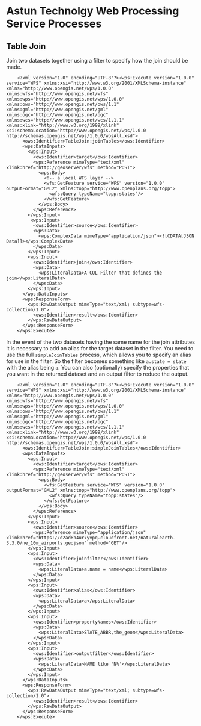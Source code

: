 
# Astun Technolgy Web Processing Service Processes

## Table Join

Join two datasets together using a filter to specify how the join should be made. 

		<?xml version="1.0" encoding="UTF-8"?><wps:Execute version="1.0.0" service="WPS" xmlns:xsi="http://www.w3.org/2001/XMLSchema-instance" xmlns="http://www.opengis.net/wps/1.0.0" xmlns:wfs="http://www.opengis.net/wfs" xmlns:wps="http://www.opengis.net/wps/1.0.0" xmlns:ows="http://www.opengis.net/ows/1.1" xmlns:gml="http://www.opengis.net/gml" xmlns:ogc="http://www.opengis.net/ogc" xmlns:wcs="http://www.opengis.net/wcs/1.1.1" xmlns:xlink="http://www.w3.org/1999/xlink" xsi:schemaLocation="http://www.opengis.net/wps/1.0.0 http://schemas.opengis.net/wps/1.0.0/wpsAll.xsd">
		  <ows:Identifier>TableJoin:joinTables</ows:Identifier>
		  <wps:DataInputs>
		    <wps:Input>
		      <ows:Identifier>target</ows:Identifier>
		      <wps:Reference mimeType="text/xml" xlink:href="http://geoserver/wfs" method="POST">
		        <wps:Body>
		          <!-- a local WFS layer -->
		          <wfs:GetFeature service="WFS" version="1.0.0" outputFormat="GML2" xmlns:topp="http://www.openplans.org/topp">
		            <wfs:Query typeName="topp:states"/>
		          </wfs:GetFeature>
		        </wps:Body>
		      </wps:Reference>
		    </wps:Input>
		     <wps:Input>
		      <ows:Identifier>source</ows:Identifier>
		      <wps:Data>
		        <wps:ComplexData mimeType="application/json"><![CDATA[JSON Data]]></wps:ComplexData>
		      </wps:Data>
		    </wps:Input>
		    <wps:Input>
		      <ows:Identifier>join</ows:Identifier>
		      <wps:Data>
		        <wps:LiteralData>A CQL Filter that defines the join</wps:LiteralData>
		      </wps:Data>
		    </wps:Input>
		  </wps:DataInputs>
		  <wps:ResponseForm>
		    <wps:RawDataOutput mimeType="text/xml; subtype=wfs-collection/1.0">
		      <ows:Identifier>result</ows:Identifier>
		    </wps:RawDataOutput>
		  </wps:ResponseForm>
		</wps:Execute>
		
In the event of the two datasets having the same name for the join attributes it is necessary to add an alias for the target dataset in the filter. 
You need to use the full `simpleJoinTables` process, which allows you to specify an alias for use in the filter.
So the filter becomes something like `a.state = state` with the alias being `a`.
You can also (optionally) specify the properties that you want in the returned dataset and an output filter to reduce the output.
		
		<?xml version="1.0" encoding="UTF-8"?><wps:Execute version="1.0.0" service="WPS" xmlns:xsi="http://www.w3.org/2001/XMLSchema-instance" xmlns="http://www.opengis.net/wps/1.0.0" xmlns:wfs="http://www.opengis.net/wfs" xmlns:wps="http://www.opengis.net/wps/1.0.0" xmlns:ows="http://www.opengis.net/ows/1.1" xmlns:gml="http://www.opengis.net/gml" xmlns:ogc="http://www.opengis.net/ogc" xmlns:wcs="http://www.opengis.net/wcs/1.1.1" xmlns:xlink="http://www.w3.org/1999/xlink" xsi:schemaLocation="http://www.opengis.net/wps/1.0.0 http://schemas.opengis.net/wps/1.0.0/wpsAll.xsd">
		  <ows:Identifier>TableJoin:simpleJoinTables</ows:Identifier>
		  <wps:DataInputs>
		    <wps:Input>
		      <ows:Identifier>target</ows:Identifier>
		      <wps:Reference mimeType="text/xml" xlink:href="http://geoserver/wfs" method="POST">
		        <wps:Body>
		          <wfs:GetFeature service="WFS" version="1.0.0" outputFormat="GML2" xmlns:topp="http://www.openplans.org/topp">
		            <wfs:Query typeName="topp:states"/>
		          </wfs:GetFeature>
		        </wps:Body>
		      </wps:Reference>
		    </wps:Input>
		    <wps:Input>
		      <ows:Identifier>source</ows:Identifier>
		      <wps:Reference mimeType="application/json" xlink:href="https://d2ad6b4ur7yvpq.cloudfront.net/naturalearth-3.3.0/ne_10m_airports.geojson" method="GET"/>
		    </wps:Input>
		    <wps:Input>
		      <ows:Identifier>joinfilter</ows:Identifier>
		      <wps:Data>
		        <wps:LiteralData>a.name = name</wps:LiteralData>
		      </wps:Data>
		    </wps:Input>
		    <wps:Input>
		      <ows:Identifier>alias</ows:Identifier>
		      <wps:Data>
		        <wps:LiteralData>a</wps:LiteralData>
		      </wps:Data>
		    </wps:Input>
		    <wps:Input>
		      <ows:Identifier>propertyNames</ows:Identifier>
		      <wps:Data>
		        <wps:LiteralData>STATE_ABBR,the_geom</wps:LiteralData>
		      </wps:Data>
		    </wps:Input>
		    <wps:Input>
		      <ows:Identifier>outputfilter</ows:Identifier>
		      <wps:Data>
		        <wps:LiteralData>NAME like 'N%'</wps:LiteralData>
		      </wps:Data>
		    </wps:Input>
		  </wps:DataInputs>
		  <wps:ResponseForm>
		    <wps:RawDataOutput mimeType="text/xml; subtype=wfs-collection/1.0">
		      <ows:Identifier>result</ows:Identifier>
		    </wps:RawDataOutput>
		  </wps:ResponseForm>
		</wps:Execute>

